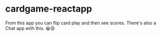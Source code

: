 # cardgame-reactapp

From this app you can flip card play and then see scores. There's also a Chat app with this. 😀😡
